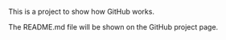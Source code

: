 This is a project to show how GitHub works.

The README.md file will be shown on the GitHub project page.
